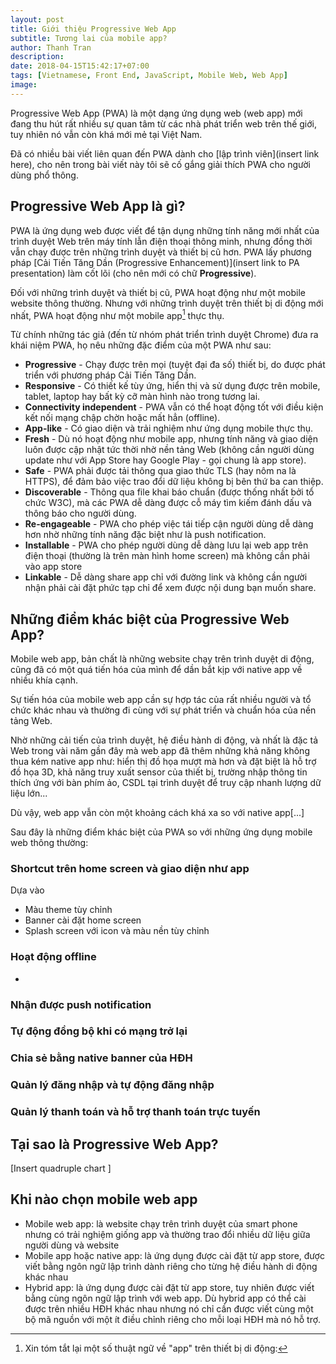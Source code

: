 ```yaml
---
layout: post
title: Giới thiệu Progressive Web App
subtitle: Tương lai của mobile app?
author: Thanh Tran
description:
date: 2018-04-15T15:42:17+07:00
tags: [Vietnamese, Front End, JavaScript, Mobile Web, Web App]
image:
---
```


Progressive Web App (PWA) là một dạng ứng dụng web (web app) mới đang thu hút rất nhiều sự quan tâm từ các nhà phát triển web trên thế giới, tuy nhiên nó vẫn còn khá mới mẻ tại Việt Nam.

Đã có nhiều bài viết liên quan đến PWA dành cho [lập trình viên](insert link here), cho nên trong bài viết này tôi sẽ cố gắng giải thích PWA cho người dùng phổ thông.

## Progressive Web App là gì?

PWA là ứng dụng web được viết để tận dụng những tính năng mới nhất của trình duyệt Web trên máy tính lẫn điện thoại thông minh, nhưng đồng thời vẫn chạy được trên những trình duyệt và thiết bị cũ hơn. PWA lấy phương pháp [Cải Tiến Tăng Dần (Progressive Enhancement)](insert link to PA presentation) làm cốt lõi (cho nên mới có chữ **Progressive**).

Đối với những trình duyệt và thiết bị cũ, PWA hoạt động như một mobile website thông thường. Nhưng với những trình duyệt trên thiết bị di động mới nhất, PWA hoạt động như một mobile app[^1] thực thụ.

Từ chính những tác giả (đến từ nhóm phát triển trình duyệt Chrome) đưa ra khái niệm PWA, họ nêu những đặc điểm của một PWA như sau:

* **Progressive** - Chạy được trên mọi (tuyệt đại đa số) thiết bị, do được phát triển với phương pháp Cải Tiến Tăng Dần.
* **Responsive** - Có thiết kế tùy ứng, hiển thị và sử dụng được trên mobile, tablet, laptop hay bất kỳ cỡ màn hình nào trong tương lai.
* **Connectivity independent** - PWA vẫn có thể hoạt động tốt với điều kiện kết nối mạng chập chờn hoặc mất hẳn (offline).
* **App-like** - Có giao diện và trải nghiệm như ứng dụng mobile thực thụ.
* **Fresh** - Dù nó hoạt động như mobile app, nhưng tính năng và giao diện luôn được cập nhật tức thời nhờ nền tảng Web (không cần người dùng update như với App Store hay Google Play - gọi chung là app store).
* **Safe** - PWA phải được tải thông qua giao thức TLS (hay nôm na là HTTPS), để đảm bảo việc trao đổi dữ liệu không bị bên thứ ba can thiệp.
* **Discoverable** - Thông qua file khai báo chuẩn (được thống nhất bởi tổ chức W3C), mà các PWA dễ dàng được cỗ máy tìm kiếm đánh dấu và thông báo cho người dùng.
* **Re-engageable** - PWA cho phép việc tái tiếp cận người dùng dễ dàng hơn nhờ những tính năng đặc biệt như là push notification.
* **Installable** - PWA cho phép người dùng dễ dàng lưu lại web app trên điện thoại (thường là trên màn hình home screen) mà không cần phải vào app store
* **Linkable** - Dễ dàng share app chỉ với đường link và không cần người nhận phải cài đặt phức tạp chỉ để xem được nội dung bạn muốn share.

## Những điểm khác biệt của Progressive Web App?

Mobile web app, bản chất là những website chạy trên trình duyệt di động, cũng đã có một quá tiến hóa của mình để dần bắt kịp với native app về nhiều khía cạnh.

Sự tiến hóa của mobile web app cần sự hợp tác của rất nhiều người và tổ chức khác nhau và thường đi cùng với sự phát triển và chuẩn hóa của nền tảng Web.

Nhờ những cải tiến của trình duyệt, hệ điều hành di động, và nhất là đặc tả Web trong vài năm gần đây mà web app đã thêm những khả năng không thua kém native app như: hiển thị đồ họa mượt mà hơn và đặt biệt là hỗ trợ đồ họa 3D, khả năng truy xuất sensor của thiết bị, trường nhập thông tin thích ứng với bàn phím ảo, CSDL tại trình duyệt để truy cập nhanh lượng dữ liệu lớn...

Dù vậy, web app vẫn còn một khoảng cách khá xa so với native app[...]


Sau đây là những điểm khác biệt của PWA so với những ứng dụng mobile web thông thường:

### Shortcut trên home screen và giao diện như app

Dựa vào
- Màu theme tùy chỉnh
- Banner cài đặt home screen
- Splash screen với icon và màu nền tùy chỉnh

### Hoạt động offline

-

### Nhận được push notification

### Tự động đồng bộ khi có mạng trở lại

### Chia sẻ bằng native banner của HĐH

### Quản lý đăng nhập và tự động đăng nhập

### Quản lý thanh toán và hỗ trợ thanh toán trực tuyến


## Tại sao là Progressive Web App?

[Insert quadruple chart ]

## Khi nào chọn mobile web app


[^1]: Xin tóm tắt lại một số thuật ngữ về "app" trên thiết bị di động:
- Mobile web app: là website chạy trên trình duyệt của smart phone nhưng có trải nghiệm giống app và thường trao đổi nhiều dữ liệu giữa người dùng và website
- Mobile app hoặc native app: là ứng dụng được cài đặt từ app store, được viết bằng ngôn ngữ lập trình dành riêng cho từng hệ điều hành di động khác nhau
- Hybrid app: là ứng dụng được cài đặt từ app store, tuy nhiên được viết bằng cùng ngôn ngữ lập trình với web app. Dù hybrid app có thể cài được trên nhiều HĐH khác nhau nhưng nó chỉ cần được viết cùng một bộ mã nguồn với một ít điều chỉnh riêng cho mỗi loại HĐH mà nó hỗ trợ.

